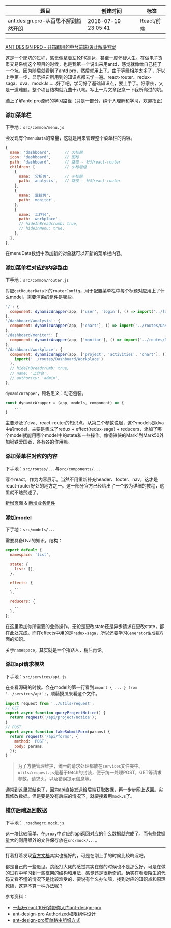 | 题目                                | 创建时间            | 标签       |
| ----------------------------------- | ------------------- | ---------- |
| ant.design.pro-从百思不解到豁然开朗 | 2018-07-19 23:05:41 | React/前端 |

------

[ANT DESIGN PRO - 开箱即用的中台前端/设计解决方案](https://pro.ant.design/index-cn)

这是一个爬坑的过程，感觉像拿着左轮PK高达，甚至一度怀疑人生。在做电子货币交易系统这个项目的时候，也是我第一个说出来用antd，感觉就像给自己挖了一个坑，因为随后就看到了antd pro，然后就用上了。由于等级相差太多了，所以上手第一步，显示把它所用到的知识点都去学一遍。react-router、redux-saga、dva、mockJs......好了吧，学习好了基础知识点，要上手了。好家伙，又是一道难题。整个项目结构就九曲十八弯。写上一片文章纪念一下我所爬过的坑。

踏上了解antd pro源码的学习路径（只是一部分，纯个人理解和学习，欢迎指正）

### 添加菜单栏

下手地：`src/common/menu.js`

会发现有个`menuData`的常量，这就是用来管理整个菜单栏的内容。

```JavaScript
{
  name: 'dashboard',      // 大标题
  icon: 'dashboard',      // 图标
  path: 'dashboard',      // 路径 - 针对react-router
  children: [             // 小标题组
    {
      name: '分析页',      // 小标题
      path: 'analysis',   // 路径 - 针对react-router
    },
    {
      name: '监控页',
      path: 'monitor',
    },
    {
      name: '工作台',
      path: 'workplace',
      // hideInBreadcrumb: true,
      // hideInMenu: true,
    },
  ],
},
```

在menuData数组中添加新的对象就可以开新的菜单栏内容。

### 添加菜单栏对应的内容路由

下手地：`src/common/router.js`

对应`getRouterData`下的`routerConfig`，用于配置菜单栏中每个标题对应用上了什么model，需要渲染的组件是哪些。

```JavaScript
'/': {
  component: dynamicWrapper(app, ['user', 'login'], () => import('../layouts/BasicLayout')),
},
'/dashboard/analysis': {
  component: dynamicWrapper(app, ['chart'], () => import('../routes/Dashboard/Analysis')),
},
'/dashboard/monitor': {
  component: dynamicWrapper(app, ['monitor'], () => import('../routes/Dashboard/Monitor')),
},
'/dashboard/workplace': {
  component: dynamicWrapper(app, ['project', 'activities', 'chart'], () =>
    import('../routes/Dashboard/Workplace')
  ),
  // hideInBreadcrumb: true,
  // name: '工作台',
  // authority: 'admin',
},
```

`dynamicWrapper`，顾名思义：动态包装。

```JavaScript
const dynamicWrapper = (app, models, component) => {
	...
}
```

主要涉及了dva、react-router的知识点，从第二个参数说起，这个models是dva中的model，主要是集成了redux + effect(redux-saga) + reducers，添加了哪个model就能用哪个model中的state和一些操作。像钢铁侠的Mark1到Mark50外加钢铁爱国者，各有各的作用嘛。

### 添加菜单栏对应的内容

下手地：`src/routes/...`与`src/components/...`

写个react，作为内容展示。当然不用重新补充header、footer、nav，这才是react-router好处的地方之一。这一部分官方已经给出了一个较为详细的教程，这里就不瞎赘述了。

[新增页面](https://pro.ant.design/docs/new-page-cn) & [新增业务组件](https://pro.ant.design/docs/new-component-cn)

### 添加model

下手地：`src/models/...`

需要具备Dva的知识。结构：

```JavaScript
export default {
  namespace: 'list',

  state: {
    list: [],
  },

  effects: {
    ...
  },

  reducers: {
    ...
  },
};
```

在这里添加你所需要的业务操作，无论是更改state还是异步请求在更改state，都在此处完成。而在effects中用的是`redux-saga`，所以还要学习`Generator生成器`方面的知识。

关于`namespace`，其实就是一个指路人，稍后再论。

### 添加api请求模块

下手地：`src/services/api.js`

在查看源码的时候。会在model的第一行看到`import { ... } from '../services/api';`，顺藤摸瓜来看这个文件。

```JavaScript
import request from '../utils/request';
// GET
export async function queryProjectNotice() {
  return request('/api/project/notice');
}
// POST
export async function fakeSubmitForm(params) {
  return request('/api/forms', {
    method: 'POST',
    body: params,
  });
}
```

> 为了方便管理维护，统一的请求处理都放在`services`文件夹中。
> `utils/request.js`是基于fetch的封装，便于统一处理POST，GET等请求参数，请求头，以及错误提示信息等。

通常到这里就结束了，因为api直接发送给后端获取数据，再一步步网上返回。实现修改数据。但是要是没有后端的情况下，就要接着用`mockJs`了。

### 模仿后端返回数据

下手地：`.roadhogrc.mock.js`

这一块比较简单，在`proxy`中对应的api返回对应的什么数据就完成了。而有些数据量大的则用额外的文件保存放在`src/mock/...`。

---

打着打着发现[官方文档](https://pro.ant.design/docs/getting-started-cn)其实也挺好的，可是在刚上手的时候比较晦涩吧。

都是自己的一些愚见。跳级打大佬的感觉其实在做的时候也不是那么好，可是在做的过程中学习到一些框架的结构和用法，感觉还是很新奇的。确实在看着陌生的代码又看不懂的情况下是比较难受的，要说有什么办法嘛，找到对应的知识点和原理死磕，这算不算一种办法呢？

参考资料：

* [一起玩react 10分钟带你入门ant-design-pro](https://blog.csdn.net/luo1055120207/article/details/78953381)
* [ant-design-pro Authorized权限组件设计](https://zhuanlan.zhihu.com/p/34665872)
* [ant-design-pro菜单路由组织方式](https://zhuanlan.zhihu.com/p/34641003)




